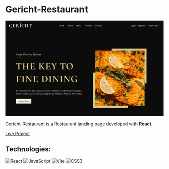 <h1>Gericht-Restaurant</h1>

<img src='https://github.com/lucas1337dev/Gericht-Restaurant/blob/main/Gericht-Restaurant.png' alt='project img' />

<p>Gericht-Restaurant is a Restaurant landing page developed with <b>React</b>.</p>

<a href='https://lucas1337dev.github.io/Gericht-Restaurant/'>Live Project</a>

<h2>Technologies:</h2>
<p>
 <img src='https://upload.wikimedia.org/wikipedia/commons/thumb/a/a7/React-icon.svg/1200px-React-icon.svg.png' alt='React' width='50' /> 
 <img src='https://logospng.org/download/javascript/logo-javascript-icon-1024.png' alt='JavaScript' width='50' /> 
 <img src='https://vitejs.dev/logo-with-shadow.png' alt='Vite' width='50' /> 
 <img src='https://logospng.org/download/css-3/logo-css-3-1536.png' alt='CSS3' width='50' />
</p>
